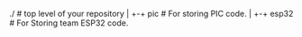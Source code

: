 ./ # top level of your repository
|
+-+ pic # For storing  PIC code.
|
+-+ esp32 # For Storing team ESP32 code.
